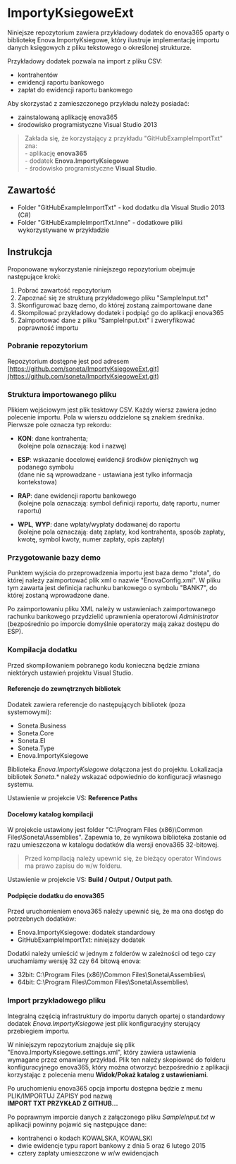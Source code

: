 
# ImportyKsiegoweExt

Niniejsze repozytorium zawiera przykładowy dodatek do enova365 oparty o bibliotekę Enova.ImportyKsiegowe, który ilustruje implementację importu danych księgowych z pliku tekstowego o określonej strukturze.

Przykładowy dodatek pozwala na import z pliku CSV:

- kontrahentów
- ewidencji raportu bankowego
- zapłat do ewidencji raportu bankowego

Aby skorzystać z zamieszczonego przykładu należy posiadać:

- zainstalowaną aplikację enova365
- środowisko programistyczne Visual Studio 2013

> Zakłada się, że korzystający z przykładu "GitHubExampleImportTxt" zna:
<br/>- aplikację **enova365**
<br/>- dodatek **Enova.ImportyKsiegowe**
<br/>- środowisko programistyczne **Visual Studio**.

## Zawartość

- Folder "GitHubExampleImportTxt" - kod dodatku dla Visual Studio 2013 (C#)
- Folder "GitHubExampleImportTxt.Inne" - dodatkowe pliki wykorzystywane w przykładzie

## Instrukcja

Proponowane wykorzystanie niniejszego repozytorium obejmuje następujące kroki:

1. Pobrać zawartość repozytorium
2. Zapoznać się ze strukturą przykładowego pliku "SampleInput.txt"
3. Skonfigurować bazę demo, do której zostaną zaimportowane dane
4. Skompilować przykładowy dodatek i podpiąć go do aplikacji enova365
5. Zaimportować dane z pliku "SampleInput.txt" i zweryfikować poprawność importu

### Pobranie repozytorium

Repozytorium dostępne jest pod adresem  
[https://github.com/soneta/ImportyKsiegoweExt.git](https://github.com/soneta/ImportyKsiegoweExt.git)

### Struktura importowanego pliku

Plikiem wejściowym jest plik tesktowy CSV. Każdy wiersz zawiera jedno polecenie importu. Pola w wierszu oddzielone są znakiem średnika. Pierwsze pole oznacza typ rekordu:

- **KON**: dane kontrahenta;  
(kolejne pola oznaczają: kod i nazwę)

- **ESP**: wskazanie docelowej ewidencji środków pieniężnych wg podanego symbolu  
(dane nie są wprowadzane - ustawiana jest tylko informacja kontekstowa)
 
- **RAP**: dane ewidencji raportu bankowego  
(kolejne pola oznaczają: symbol definicji raportu, datę raportu, numer raportu)

- **WPL**, **WYP**: dane wpłaty/wypłaty dodawanej do raportu  
(kolejne pola oznaczają: datę zapłaty, kod kontrahenta, sposób zapłaty, kwotę, symbol kwoty, numer zapłaty, opis zapłaty)

### Przygotowanie bazy demo

Punktem wyjścia do przeprowadzenia importu jest baza demo "złota", do której należy zaimportować plik xml o nazwie "EnovaConfig.xml". W pliku tym zawarta jest definicja rachunku bankowego o symbolu "BANK7", do której zostaną wprowadzone dane.

Po zaimportowaniu pliku XML należy w ustawieniach zaimportowanego rachunku bankowego przydzielić uprawnienia operatorowi *Administrator* (bezpośrednio po imporcie domyślnie operatorzy mają zakaz dostępu do EŚP).

### Kompilacja dodatku

Przed skompilowaniem pobranego kodu konieczna będzie zmiana niektórych ustawień projektu Visual Studio.

#### Referencje do zewnętrznych bibliotek

Dodatek zawiera referencje do następujących bibliotek (poza systemowymi):

- Soneta.Business
- Soneta.Core
- Soneta.EI
- Soneta.Type
- Enova.ImportyKsiegowe

Biblioteka *Enova.ImportyKsiegowe* dołączona jest do projektu. Lokalizacja bibliotek *Soneta.** należy wskazać odpowiednio do konfiguracji własnego systemu.

Ustawienie w projekcie VS: **Reference Paths** 

#### Docelowy katalog kompilacji

W projekcie ustawiony jest folder "C:\Program Files (x86)\Common Files\Soneta\Assemblies\". Zapewnia to, że wynikowa biblioteka zostanie od razu umieszczona w katalogu dodatków dla wersji enova365 32-bitowej.
> Przed kompilacją należy upewnić się, że bieżący operator Windows ma prawo zapisu do w/w folderu.

Ustawienie w projekcie VS: **Build / Output / Output path**.

#### Podpięcie dodatku do enova365

Przed uruchomieniem enova365 należy upewnić się, że ma ona dostęp do potrzebnych dodatków:

- Enova.ImportyKsiegowe: dodatek standardowy
- GitHubExampleImportTxt: niniejszy dodatek

Dodatki należy umieścić w jednym z folderów w zależności od tego czy uruchamiamy wersję 32 czy 64 bitową enova:

- 32bit: C:\Program Files (x86)\Common Files\Soneta\Assemblies\
- 64bit: C:\Program Files\Common Files\Soneta\Assemblies\

### Import przykładowego pliku

Integralną częścią infrastruktury do importu danych opartej o standardowy dodatek *Enova.ImportyKsiegowe* jest plik konfiguracyjny sterujący przebiegiem importu.

W niniejszym repozytorium znajduje się plik "Enova.ImportyKsiegowe.settings.xml", który zawiera ustawienia wymagane przez omawiany przykład.
Plik ten należy skopiować do folderu konfiguracyjnego enova365, który można otworzyć bezpośrednio z aplikacji korzystając z polecenia menu **Widok/Pokaż katalog z ustawieniami**.


Po uruchomieniu enova365 opcja importu dostępna będzie z menu PLIK/IMPORTUJ ZAPISY pod nazwą   
**IMPORT TXT PRZYKŁAD Z GITHUB...**

Po poprawnym imporcie danych z załączonego pliku *SampleInput.txt* w aplikacji powinny pojawić się następujące dane:

- kontrahenci o kodach KOWALSKA, KOWALSKI
- dwie ewidencje typu raport bankowy z dnia 5 oraz 6 lutego 2015
- cztery zapłaty umieszczone w w/w ewidencjach 